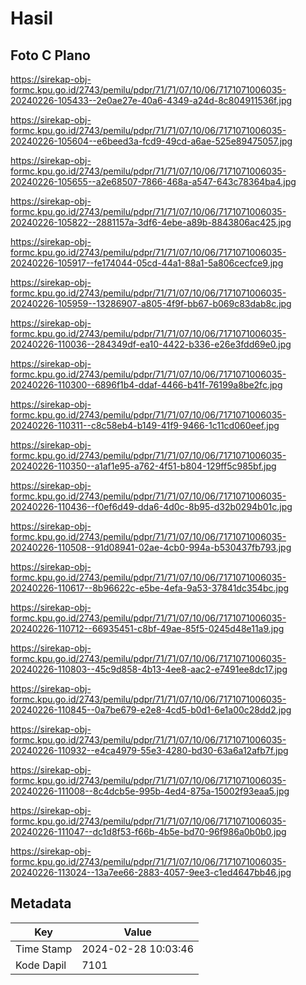 # Hasil

## Foto C Plano

https://sirekap-obj-formc.kpu.go.id/2743/pemilu/pdpr/71/71/07/10/06/7171071006035-20240226-105433--2e0ae27e-40a6-4349-a24d-8c804911536f.jpg

https://sirekap-obj-formc.kpu.go.id/2743/pemilu/pdpr/71/71/07/10/06/7171071006035-20240226-105604--e6beed3a-fcd9-49cd-a6ae-525e89475057.jpg

https://sirekap-obj-formc.kpu.go.id/2743/pemilu/pdpr/71/71/07/10/06/7171071006035-20240226-105655--a2e68507-7866-468a-a547-643c78364ba4.jpg

https://sirekap-obj-formc.kpu.go.id/2743/pemilu/pdpr/71/71/07/10/06/7171071006035-20240226-105822--2881157a-3df6-4ebe-a89b-8843806ac425.jpg

https://sirekap-obj-formc.kpu.go.id/2743/pemilu/pdpr/71/71/07/10/06/7171071006035-20240226-105917--fe174044-05cd-44a1-88a1-5a806cecfce9.jpg

https://sirekap-obj-formc.kpu.go.id/2743/pemilu/pdpr/71/71/07/10/06/7171071006035-20240226-105959--13286907-a805-4f9f-bb67-b069c83dab8c.jpg

https://sirekap-obj-formc.kpu.go.id/2743/pemilu/pdpr/71/71/07/10/06/7171071006035-20240226-110036--284349df-ea10-4422-b336-e26e3fdd69e0.jpg

https://sirekap-obj-formc.kpu.go.id/2743/pemilu/pdpr/71/71/07/10/06/7171071006035-20240226-110300--6896f1b4-ddaf-4466-b41f-76199a8be2fc.jpg

https://sirekap-obj-formc.kpu.go.id/2743/pemilu/pdpr/71/71/07/10/06/7171071006035-20240226-110311--c8c58eb4-b149-41f9-9466-1c11cd060eef.jpg

https://sirekap-obj-formc.kpu.go.id/2743/pemilu/pdpr/71/71/07/10/06/7171071006035-20240226-110350--a1af1e95-a762-4f51-b804-129ff5c985bf.jpg

https://sirekap-obj-formc.kpu.go.id/2743/pemilu/pdpr/71/71/07/10/06/7171071006035-20240226-110436--f0ef6d49-dda6-4d0c-8b95-d32b0294b01c.jpg

https://sirekap-obj-formc.kpu.go.id/2743/pemilu/pdpr/71/71/07/10/06/7171071006035-20240226-110508--91d08941-02ae-4cb0-994a-b530437fb793.jpg

https://sirekap-obj-formc.kpu.go.id/2743/pemilu/pdpr/71/71/07/10/06/7171071006035-20240226-110617--8b96622c-e5be-4efa-9a53-37841dc354bc.jpg

https://sirekap-obj-formc.kpu.go.id/2743/pemilu/pdpr/71/71/07/10/06/7171071006035-20240226-110712--66935451-c8bf-49ae-85f5-0245d48e11a9.jpg

https://sirekap-obj-formc.kpu.go.id/2743/pemilu/pdpr/71/71/07/10/06/7171071006035-20240226-110803--45c9d858-4b13-4ee8-aac2-e7491ee8dc17.jpg

https://sirekap-obj-formc.kpu.go.id/2743/pemilu/pdpr/71/71/07/10/06/7171071006035-20240226-110845--0a7be679-e2e8-4cd5-b0d1-6e1a00c28dd2.jpg

https://sirekap-obj-formc.kpu.go.id/2743/pemilu/pdpr/71/71/07/10/06/7171071006035-20240226-110932--e4ca4979-55e3-4280-bd30-63a6a12afb7f.jpg

https://sirekap-obj-formc.kpu.go.id/2743/pemilu/pdpr/71/71/07/10/06/7171071006035-20240226-111008--8c4dcb5e-995b-4ed4-875a-15002f93eaa5.jpg

https://sirekap-obj-formc.kpu.go.id/2743/pemilu/pdpr/71/71/07/10/06/7171071006035-20240226-111047--dc1d8f53-f66b-4b5e-bd70-96f986a0b0b0.jpg

https://sirekap-obj-formc.kpu.go.id/2743/pemilu/pdpr/71/71/07/10/06/7171071006035-20240226-113024--13a7ee66-2883-4057-9ee3-c1ed4647bb46.jpg


## Metadata

| Key        | Value               |
| ---------- | ------------------- |
| Time Stamp | 2024-02-28 10:03:46 |
| Kode Dapil | 7101                |



